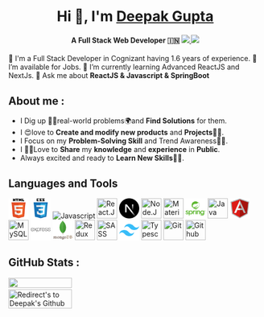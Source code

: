  <h1 align="center">  Hi 👋, I'm <a href="https://github.com/deepakguptabvp" target="blank">Deepak Gupta</a> </h1>
<h4 align="center">  A Full Stack Web Developer &#127470;&#127475

<a href="https://www.linkedin.com/in/deepak-gupta-057684141/">
  <img src="https://img.shields.io/badge/LinkedIn-0077B5?style=for-the-badge&logo=linkedin&logoColor=white"/> 
 </a> 
<a href="deepakgupta.150743@gmail.com">
  <img src="https://img.shields.io/badge/Gmail-D14836?style=for-the-badge&logo=gmail&logoColor=white"/>
</a>
</h4> 

<p>
<!--   <a target="_blank" align="center">
  <img align="right" top="300" height="300" width="400" alt="image" src="https://www.tatvasoft.com/blog/wp-content/uploads/2022/07/Why-Use-React.jpg">
</a>  -->
</p>

 🌱 I'm a Full Stack Developer in Cognizant having 1.6 years of experience.
 🤝 I’m available for Jobs.
 🌱 I’m currently learning Advanced ReactJS and NextJs.
 💬 Ask me about **ReactJS & Javascript & SpringBoot**

## **About me** :
- I Dig up 🕵️‍♀️real-world problems🌍and **Find Solutions** for them.
- I 😍love to **Create and modify new products** and **Projects**👨‍💻.
- I Focus on my **Problem-Solving Skill** and Trend Awareness🕵️‍♀️.
- I 👨‍🏫Love to **Share** my **knowledge** and **experience** in **Public**.
- Always excited and ready to **Learn New Skills👨‍🎓**.

## **Languages and Tools**
<p>
<img src="https://raw.githubusercontent.com/devicons/devicon/master/icons/html5/html5-original-wordmark.svg" title="HTML5" width="40px" height="40px">
<img src="https://raw.githubusercontent.com/devicons/devicon/master/icons/css3/css3-original-wordmark.svg" title="CSS3" width="40px" height="40px">
<img src="https://cdn.jsdelivr.net/gh/devicons/devicon/icons/javascript/javascript-original.svg" title="Javascript" width=40px heigth=50px >
<img src ="https://cdn.jsdelivr.net/gh/devicons/devicon/icons/react/react-original-wordmark.svg" title="React.Js" width="40px" height="40px">
<img src="https://github.com/devicons/devicon/blob/v2.15.1/icons/nextjs/nextjs-original.svg" title="Next.Js" width="40px" height="40px" >
<img src="https://cdn.jsdelivr.net/gh/devicons/devicon/icons/nodejs/nodejs-original.svg" title="Node.Js"  width="40px" height="40px" />
<img src="https://cdn.jsdelivr.net/gh/devicons/devicon/icons/materialui/materialui-original.svg"  title="Material-UI" width="40px" height="40px" />
<img src ="https://github.com/devicons/devicon/blob/v2.15.1/icons/spring/spring-original-wordmark.svg" title="Spring" width="40px" height="40px">
<img src="https://cdn.jsdelivr.net/gh/devicons/devicon/icons/java/java-original.svg" title="Java" width="40px" height="40px" />
<img src="https://github.com/devicons/devicon/blob/v2.15.1/icons/angularjs/angularjs-original.svg" title="Angular" width="40px" height="40px" />
<img src="https://cdn.jsdelivr.net/gh/devicons/devicon/icons/mysql/mysql-original-wordmark.svg" title="MySQL"  width="40px" height="40px" />
<img src="https://github.com/devicons/devicon/blob/v2.15.1/icons/express/express-original-wordmark.svg" title="Express.JS"  width="40px" height="40px" />
<img src="https://github.com/devicons/devicon/blob/v2.15.1/icons/mongodb/mongodb-original-wordmark.svg" title="MongoDB"  width="40px" height="40px" />
<img src="https://cdn.jsdelivr.net/gh/devicons/devicon/icons/redux/redux-original.svg" title="Redux"  width="40px" height="40px" />
<img src="https://cdn.jsdelivr.net/gh/devicons/devicon/icons/sass/sass-original.svg" title="SASS" width="40px" height="40px" />
<img src="https://github.com/devicons/devicon/blob/v2.15.1/icons/tailwindcss/tailwindcss-plain.svg" title="Tailwind CSS"  width="40px" height="40px" />
<img src="https://cdn.jsdelivr.net/gh/devicons/devicon/icons/typescript/typescript-original.svg" title="Typescript"  width="40px" height="40px" />
<img src ="https://cdn.jsdelivr.net/gh/devicons/devicon/icons/git/git-plain.svg" title="Git" width="40px" height="40px">
<img src="https://cdn.jsdelivr.net/gh/devicons/devicon/icons/github/github-original-wordmark.svg" title="Github" width="40px" height="40px"> 
<!-- <img src ="https://cdn.jsdelivr.net/gh/devicons/devicon/icons/vscode/vscode-original-wordmark.svg" title="VS Studio Code" width="35px" height="35px">
<img src="https://cdn.jsdelivr.net/gh/devicons/devicon/icons/android/android-original-wordmark.svg" title="Android" width="40px" height="40px" />         
<img src="https://cdn.jsdelivr.net/gh/devicons/devicon/icons/androidstudio/androidstudio-plain-wordmark.svg" title="Android-Studio" width="40px" height="40px"/> -->
</p>

## **GitHub Stats** :
<a href="https://github.com/deepakguptabvp">
<img width="50%" height="50%" src="https://github-readme-stats.vercel.app/api?username=deepakguptabvp&show_icons=true&theme=tokyonight"/>
</a>

<a href="https://github.com/deepakguptabvp">
<img width="50%" height="30%" placeholder="GitHub streak" title="Redirect's to Deepak's Github" src="https://github-readme-stats.vercel.app/api/top-langs/?username=anuraghazra&layout=compact&theme=tokyonight" /></a>



<!-- ## **Projects** -->

<!-- BLOG-POST-LIST:START -->
<!-- 
- [Tesla Website Clone using ReactJS](https://tesla-clone-shyamtawli.netlify.app/)
- [Landing Page Responsive - dolla](https://dolla-responsive-shyamtawli.netlify.app/)
- [YouTube Clone using HTML & CSS](https://youtube-clone-shyamtawli.netlify.app/)
- [ToDo List using ReactJS](https://todo-react-shyamtawli.netlify.app/)
- [Crypto Price Tracker using ReactJS](https://crypto-price-shyamtawli.netlify.app/) -->
<!-- BLOG-POST-LIST:END -->
